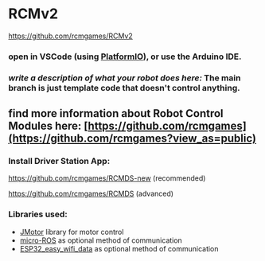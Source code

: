 # RCMv2
https://github.com/rcmgames/RCMv2
### open in VSCode (using [PlatformIO](https://platformio.org/platformio-ide)), or use the Arduino IDE.

### _write a description of what your robot does here:_ The main branch is just template code that doesn't control anything.

## find more information about Robot Control Modules here: [https://github.com/rcmgames](https://github.com/rcmgames?view_as=public)

### Install Driver Station App:

https://github.com/rcmgames/RCMDS-new (recommended)

https://github.com/rcmgames/RCMDS (advanced)

### Libraries used:
* [JMotor](https://github.com/joshua-8/JMotor) library for motor control
* [micro-ROS](https://micro.ros.org/) as optional method of communication
* [ESP32_easy_wifi_data](https://github.com/joshua-8/ESP32_easy_wifi_data) as optional method of communication
